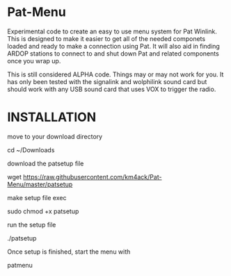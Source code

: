 # Pat-Menu
Experimental code to create an easy to use menu system for Pat Winlink. This is designed to make it easier to get all of the needed componets loaded and ready to make a connection using Pat.
It will also aid in finding ARDOP stations to connect to and shut down Pat and related components once you wrap up.

This is still considered ALPHA code. Things may or may not work for you. It has only been tested with the signalink and wolphilink sound card but should work with any USB sound card that uses VOX to trigger the radio.

# INSTALLATION

move to your download directory

cd ~/Downloads

download the patsetup file

wget https://raw.githubusercontent.com/km4ack/Pat-Menu/master/patsetup

make setup file exec

sudo chmod +x patsetup

run the setup file

./patsetup

Once setup is finished, start the menu with

patmenu

